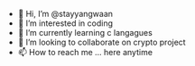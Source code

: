 - 👋 Hi, I’m @stayyangwaan
- 👀 I’m interested in coding
- 🌱 I’m currently learning c langagues
- 💞️ I’m looking to collaborate on crypto project
- 📫 How to reach me ... here anytime

<!---
stayyangwaan/stayyangwaan is a ✨ special ✨ repository because its `README.md` (this file) appears on your GitHub profile.
You can click the Preview link to take a look at your changes.
--->
